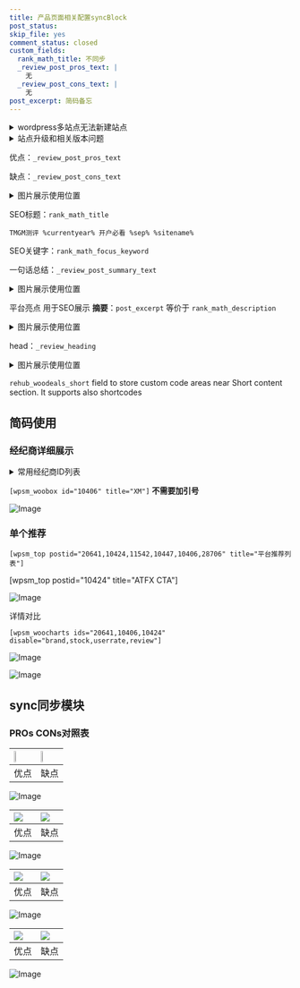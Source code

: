 ```yaml
---
title: 产品页面相关配置syncBlock
post_status: 
skip_file: yes
comment_status: closed
custom_fields:
  rank_math_title: 不同步
  _review_post_pros_text: |
    无
  _review_post_cons_text: |
    无
post_excerpt: 简码备忘
---
```

<details><summary>wordpress多站点无法新建站点</summary>

<li>和报错需要清理cookies一样的原因</li>
<li>wp-config.php里面<code>define( 'SUBDOMAIN_INSTALL', false );//子域名安装</code></li>
<li>新建子站点是用<code>define( 'SUBDOMAIN_INSTALL', true);//子域名安装</code> 完成以后，改成<code>false</code></li>
</details>

<details><summary>站点升级和相关版本问题</summary>

<p>wordpress：5.9.9
woocommerce：7.5.1
出现问题的地方：主题选项里面>><strong>Product layout >>compact style</strong></p>
<p>如何出现没有用过的字段 导致无法保存。先导出配置 然后进行修改，后面再次恢复即可。</p>
<p>出现部分字段无法显示时，需要返回默认布局后，对产品进行保存就好了。</p>
<p></p>
</details>

优点：`_review_post_pros_text`

缺点：`_review_post_cons_text`

<details><summary>图片展示使用位置</summary>

<img src="https://prod-files-secure.s3.us-west-2.amazonaws.com/39ed1227-6d7d-4570-be36-9ccd4a2c4241/f51d3d83-55d4-4bdf-9604-f37ec77ab556/Untitled.png?X-Amz-Algorithm=AWS4-HMAC-SHA256&X-Amz-Content-Sha256=UNSIGNED-PAYLOAD&X-Amz-Credential=ASIAZI2LB4667XKJKUCP%2F20250501%2Fus-west-2%2Fs3%2Faws4_request&X-Amz-Date=20250501T165521Z&X-Amz-Expires=3600&X-Amz-Security-Token=IQoJb3JpZ2luX2VjECcaCXVzLXdlc3QtMiJHMEUCIQDoMrjoDPYjdCXTouxbBzzmHPwoq2G9ilJXjeMSusQUVQIgcbV10ViiPQcwIhmkhDZYDanu6cwLgO1ZrLJbCA8q1xQqiAQIwP%2F%2F%2F%2F%2F%2F%2F%2F%2F%2FARAAGgw2Mzc0MjMxODM4MDUiDIV7NqeqaJLgNNuZKCrcA6hEE3ZJv7ZbA3%2F3DrltVqg7Xzz0LoVex8MwnSRlS0Pn5CQIogzOq%2FH2mk74bmK5e25G3XaazI4YweKSE9tFqG4l2lggsLaSxNIgt26R%2BAonBgvW%2B55XqZ5X7JgEWOnmCDt7FqgT1KDPLcb1IxyeznDIIhQZpLCbWS94kSrVH3gmbC9NYdm4fhC9CyzS5uCiB7Arek1Xen8AWrYZXuntFNoGt7AjnZBW9HiEw%2F1dgPfTzTt5kXn9JP0jyn%2BlJAnxwGib1jORarbZA3PqC%2BHkOvPRHSWGb1NIisEQtH7%2F0YHBDV4OUZv7e8xTbJBk2PTPc3rVw3JDMIPGRltEkXX4YWEfY8uzVLW%2BS7vRX0KwfcMWXA%2FS8VL%2FwWln%2BEUSDdBGSi3hMM9CG5489mK0YMcL4d36DiZ9U%2BiEV8dqdSQ3GvzgQ9H7wlsjzzIsXDXcwqx3bYY%2FpFYalfrqojrTCjUmRvdnenGi8nFuP2rDWEjZBjadnxuWbFDTlHuhacEu%2BNZ8eSUvGMytZi5sjvusMW8bVfvgw1Y6WraQHQH2c7PjhA4a9TZP%2FJEH%2BsnaQYHwa%2F%2B0wZySW2jl8jCHuGFCrm0VNly%2FD%2F8esudqNL7cUEPwVcETZ4lz0OCvrPKzsywRMMWfzsAGOqUBpwYez3b%2FcZI5ekyh0zCuF1jEBhjVrj%2By5dmORuwmHJ7JhK1jRA3k2uSusEnWtV5jfNMDrA8WRltr2UjMJD6ur4sx4EU1pFXBuh%2BUCqbYl7MZnW5SWI3%2BP6Gz21exI%2BUuyBFbY9hQt%2B3q6OAjJA6vM73sNTtcVCwEzt8q9aSVqSy3xxvsmFyTMSqz2NroK%2FR0LYUSBvFUHNTAcPIt9ukXv%2BVICQoj&X-Amz-Signature=ebfb4d40b31c06390dfcb5d30916ab3ed796f9e38a1b547c58754494faf7d700&X-Amz-SignedHeaders=host&x-id=GetObject" alt="Image">
</details>

SEO标题：`rank_math_title`

`TMGM测评 %currentyear% 开户必看 %sep% %sitename%`

SEO关键字：`rank_math_focus_keyword`

一句话总结：`_review_post_summary_text`

<details><summary>图片展示使用位置</summary>

<img src="https://prod-files-secure.s3.us-west-2.amazonaws.com/39ed1227-6d7d-4570-be36-9ccd4a2c4241/4b96a922-296c-4f4e-8630-d1c870cbce01/Untitled.png?X-Amz-Algorithm=AWS4-HMAC-SHA256&X-Amz-Content-Sha256=UNSIGNED-PAYLOAD&X-Amz-Credential=ASIAZI2LB466UJSRW3PF%2F20250501%2Fus-west-2%2Fs3%2Faws4_request&X-Amz-Date=20250501T165522Z&X-Amz-Expires=3600&X-Amz-Security-Token=IQoJb3JpZ2luX2VjECcaCXVzLXdlc3QtMiJHMEUCIDY269w7HHdPjhavZTeibnfJZhwCUMptGz6FCgDAQnfSAiEAhWtAAQQ9W0Yp8hcdOCvN9KB9CGyfS7H51jV%2BXvGzNWkqiAQIwP%2F%2F%2F%2F%2F%2F%2F%2F%2F%2FARAAGgw2Mzc0MjMxODM4MDUiDICOV70DSEiujDcD7ircA6P51Tjq5%2FVca3ab2l%2BPpWYeI4bBGcvx5wTqhVDNfjvu%2FhzaLEJfzcUZ91waPjkYP4KuIwCVqCIW%2FAMggq%2FBfYjSlD6NufSvU3YAqgdEts2RrMiitBYsJGLdx91cKiD9vsOeQa7d9c2rvLiGszaUfPhMpoWIWVYQoUVkm10lBWN0x8Oy60qJTMXg0Lp9wX%2BCqn6mHe5H4n3FmrawhpuE3AXlE1l5dRYa1aYmSi2ssLJ6%2BJCljNeDK2uCcIp%2BQqEYWWVnPRCyyljIlM0duUpk6hZuWoabTRtlyAtlDxe%2BOHs%2FHUFFCiiO7jKFXm3n62FlVKoFH69n91TNbiyadqHQyNRLo0%2F4FYnt3ysuS2ewPE%2B4gVPwFGwpPtNLT1fCLDhizHnp3wqVwRSxoFA4Azn%2BJt7ZH51GRSdVs%2F2L5T6TNFC%2BNeQKNgTaYJXmkEjdlh96mGYpSn4nl0a43lSkBGhfEbSt7MPzdDBwowBTcNoc1NY4szA3tv1sB%2B4kaf4w4BZ430fw%2FtFLklsIpdc1Z3eceoiXfj9oVi4imJKvz5f0hcVDCx%2Fnu5SYfvQo%2Bxf%2FZZKK7DvJa52dluMpLA94%2B4%2BY2b%2BKbKNoljOMXPuLjp32%2BkrEb9PTvnFQiwJGpeEsMNmfzsAGOqUBVmSe%2FbeU89pd%2F1LldDn3JUOKoxgodkD0%2BSVm8%2Bt4NhMg%2B9Ru%2B0Gky7sBlt%2FVEm7HgIYL6C8QY7c%2FbS1ftAcjcgSKNLNKj8pk1urnHbk0mdQCH4k%2BmuzyBkJvQgs9HT%2FiszMCChjQAhY24CSnoDB6sttUfAHgKZgt3mV8b1j4K541hN8dUDTnuMGBV3OXBRrTPCvqxK5lTqtWMcCVPBu0fpXqYNIk&X-Amz-Signature=5d8483bc51820b7290aa9fb15cab5215dba2785f34905877fe15eae304fe6cc9&X-Amz-SignedHeaders=host&x-id=GetObject" alt="Image">
</details>

平台亮点 用于SEO展示 **摘要**：`post_excerpt`  等价于 `rank_math_description`

<details><summary>图片展示使用位置</summary>

<img src="https://prod-files-secure.s3.us-west-2.amazonaws.com/39ed1227-6d7d-4570-be36-9ccd4a2c4241/1ee11f63-b60a-4dfe-a7a7-d58ff23b5d88/Untitled.png?X-Amz-Algorithm=AWS4-HMAC-SHA256&X-Amz-Content-Sha256=UNSIGNED-PAYLOAD&X-Amz-Credential=ASIAZI2LB466YWRHORCM%2F20250501%2Fus-west-2%2Fs3%2Faws4_request&X-Amz-Date=20250501T165522Z&X-Amz-Expires=3600&X-Amz-Security-Token=IQoJb3JpZ2luX2VjECcaCXVzLXdlc3QtMiJGMEQCIHNsinTvHaL8PN1Xgpzpji0Ts%2FZs15Y48L7qiUQjvt4MAiBBhvud3MTXQPIkpnD%2FMDF3aLNXR6YXzaNRY%2FcurBvXKiqIBAjA%2F%2F%2F%2F%2F%2F%2F%2F%2F%2F8BEAAaDDYzNzQyMzE4MzgwNSIM6Amu8VEtIyytg8aEKtwDvjzsg3CH9hqZjxMEKXG1k%2Faakmcko%2FX9IEQO1CGNBid7u4M3%2FEzyQx2ewd2vjt0JC1x0Cf4m1ilPHOz7tx0NBkmiSgcsPbLW5SBn%2FcXLbuZoA4JE7ACeb%2BA07%2FMizLfJH0eq%2BNPM5hrxWzFC2vcghfsnKG0A%2Bva4t%2Bh7vzhsqfj6%2F59J2lPW85tCkOOr07AsIojoYX%2BFsoHpl665Or8j2abWJxGcNPbao034MQLCzdISlR7nLygl8ySl1GlM3FNX8r3Pz8MHjFH6h1JOi2CdUykr1qNMK9SNG%2Fig813ZmonsgeemHISJHQvzHGEWjOx%2BNpcg7Wme%2FOVw4ckd%2FkOFkKy0ktOIViAZlG1OSyOqthA5%2B3oPpzMjKSuP56AmdDGukXmnSEYpskNaD%2BHo38g7SExcmH7%2Bn71PgCtVSin8WHZ4y8POHiG9f3w6ecamwhdLUSXP9TvibxQmOS4hg8GE5hcpJ74RNEhvFVBluWYdUmgIKjOF0ZGEWyWxr%2FQsPzlreLYNkoADst2sMZ%2BuR0kRckorgbakbeasTEMnGMmPveJ5w3QZgXA4OGcicxDVjhGU1acPDhmBDtI1nKxiA%2FeDbdwJS1uz0q2trEdjRR%2FnKH5saRFUrwleP%2BZgPi8wxJ%2FOwAY6pgG2ze9XFgW%2BSa2YuR492%2FCQt41%2FUtzjkpUJUsbJmltqcplE8zyz66cj3v6cVX5DnpMbUeeFr3ykTwz2WFd9thB7wDP0P8egxxo8cKjkM3sFMR92nFDS9sK2gSu4iTwXnJm574LIrS1ut3i3jrTnUNAwVD5RKxhC9I1rp3RlRLQgt48oyqM2reZx1tco%2FAsWQ%2B6OB8zOStnMWFQ1Q4WL7c1d36FBVpAc&X-Amz-Signature=06cc057fe17a2b0882775d7c95c8a71dbdc58980e34df24aa6e8242b3edace12&X-Amz-SignedHeaders=host&x-id=GetObject" alt="Image">
<img src="https://prod-files-secure.s3.us-west-2.amazonaws.com/39ed1227-6d7d-4570-be36-9ccd4a2c4241/ad4118b5-78d8-4fbe-801e-3b29b5d99c01/Untitled.png?X-Amz-Algorithm=AWS4-HMAC-SHA256&X-Amz-Content-Sha256=UNSIGNED-PAYLOAD&X-Amz-Credential=ASIAZI2LB466YWRHORCM%2F20250501%2Fus-west-2%2Fs3%2Faws4_request&X-Amz-Date=20250501T165522Z&X-Amz-Expires=3600&X-Amz-Security-Token=IQoJb3JpZ2luX2VjECcaCXVzLXdlc3QtMiJGMEQCIHNsinTvHaL8PN1Xgpzpji0Ts%2FZs15Y48L7qiUQjvt4MAiBBhvud3MTXQPIkpnD%2FMDF3aLNXR6YXzaNRY%2FcurBvXKiqIBAjA%2F%2F%2F%2F%2F%2F%2F%2F%2F%2F8BEAAaDDYzNzQyMzE4MzgwNSIM6Amu8VEtIyytg8aEKtwDvjzsg3CH9hqZjxMEKXG1k%2Faakmcko%2FX9IEQO1CGNBid7u4M3%2FEzyQx2ewd2vjt0JC1x0Cf4m1ilPHOz7tx0NBkmiSgcsPbLW5SBn%2FcXLbuZoA4JE7ACeb%2BA07%2FMizLfJH0eq%2BNPM5hrxWzFC2vcghfsnKG0A%2Bva4t%2Bh7vzhsqfj6%2F59J2lPW85tCkOOr07AsIojoYX%2BFsoHpl665Or8j2abWJxGcNPbao034MQLCzdISlR7nLygl8ySl1GlM3FNX8r3Pz8MHjFH6h1JOi2CdUykr1qNMK9SNG%2Fig813ZmonsgeemHISJHQvzHGEWjOx%2BNpcg7Wme%2FOVw4ckd%2FkOFkKy0ktOIViAZlG1OSyOqthA5%2B3oPpzMjKSuP56AmdDGukXmnSEYpskNaD%2BHo38g7SExcmH7%2Bn71PgCtVSin8WHZ4y8POHiG9f3w6ecamwhdLUSXP9TvibxQmOS4hg8GE5hcpJ74RNEhvFVBluWYdUmgIKjOF0ZGEWyWxr%2FQsPzlreLYNkoADst2sMZ%2BuR0kRckorgbakbeasTEMnGMmPveJ5w3QZgXA4OGcicxDVjhGU1acPDhmBDtI1nKxiA%2FeDbdwJS1uz0q2trEdjRR%2FnKH5saRFUrwleP%2BZgPi8wxJ%2FOwAY6pgG2ze9XFgW%2BSa2YuR492%2FCQt41%2FUtzjkpUJUsbJmltqcplE8zyz66cj3v6cVX5DnpMbUeeFr3ykTwz2WFd9thB7wDP0P8egxxo8cKjkM3sFMR92nFDS9sK2gSu4iTwXnJm574LIrS1ut3i3jrTnUNAwVD5RKxhC9I1rp3RlRLQgt48oyqM2reZx1tco%2FAsWQ%2B6OB8zOStnMWFQ1Q4WL7c1d36FBVpAc&X-Amz-Signature=884e9ba1ac59ace46b63a3318283b7e8801b7982c79d2f1fd8f207a440101cd2&X-Amz-SignedHeaders=host&x-id=GetObject" alt="Image">
<img src="https://prod-files-secure.s3.us-west-2.amazonaws.com/39ed1227-6d7d-4570-be36-9ccd4a2c4241/a38cf7c9-a79c-4b64-9e94-13589fe0758b/Untitled.png?X-Amz-Algorithm=AWS4-HMAC-SHA256&X-Amz-Content-Sha256=UNSIGNED-PAYLOAD&X-Amz-Credential=ASIAZI2LB466YWRHORCM%2F20250501%2Fus-west-2%2Fs3%2Faws4_request&X-Amz-Date=20250501T165522Z&X-Amz-Expires=3600&X-Amz-Security-Token=IQoJb3JpZ2luX2VjECcaCXVzLXdlc3QtMiJGMEQCIHNsinTvHaL8PN1Xgpzpji0Ts%2FZs15Y48L7qiUQjvt4MAiBBhvud3MTXQPIkpnD%2FMDF3aLNXR6YXzaNRY%2FcurBvXKiqIBAjA%2F%2F%2F%2F%2F%2F%2F%2F%2F%2F8BEAAaDDYzNzQyMzE4MzgwNSIM6Amu8VEtIyytg8aEKtwDvjzsg3CH9hqZjxMEKXG1k%2Faakmcko%2FX9IEQO1CGNBid7u4M3%2FEzyQx2ewd2vjt0JC1x0Cf4m1ilPHOz7tx0NBkmiSgcsPbLW5SBn%2FcXLbuZoA4JE7ACeb%2BA07%2FMizLfJH0eq%2BNPM5hrxWzFC2vcghfsnKG0A%2Bva4t%2Bh7vzhsqfj6%2F59J2lPW85tCkOOr07AsIojoYX%2BFsoHpl665Or8j2abWJxGcNPbao034MQLCzdISlR7nLygl8ySl1GlM3FNX8r3Pz8MHjFH6h1JOi2CdUykr1qNMK9SNG%2Fig813ZmonsgeemHISJHQvzHGEWjOx%2BNpcg7Wme%2FOVw4ckd%2FkOFkKy0ktOIViAZlG1OSyOqthA5%2B3oPpzMjKSuP56AmdDGukXmnSEYpskNaD%2BHo38g7SExcmH7%2Bn71PgCtVSin8WHZ4y8POHiG9f3w6ecamwhdLUSXP9TvibxQmOS4hg8GE5hcpJ74RNEhvFVBluWYdUmgIKjOF0ZGEWyWxr%2FQsPzlreLYNkoADst2sMZ%2BuR0kRckorgbakbeasTEMnGMmPveJ5w3QZgXA4OGcicxDVjhGU1acPDhmBDtI1nKxiA%2FeDbdwJS1uz0q2trEdjRR%2FnKH5saRFUrwleP%2BZgPi8wxJ%2FOwAY6pgG2ze9XFgW%2BSa2YuR492%2FCQt41%2FUtzjkpUJUsbJmltqcplE8zyz66cj3v6cVX5DnpMbUeeFr3ykTwz2WFd9thB7wDP0P8egxxo8cKjkM3sFMR92nFDS9sK2gSu4iTwXnJm574LIrS1ut3i3jrTnUNAwVD5RKxhC9I1rp3RlRLQgt48oyqM2reZx1tco%2FAsWQ%2B6OB8zOStnMWFQ1Q4WL7c1d36FBVpAc&X-Amz-Signature=e2f75256dcd3ff9b291ada5e58469f3d425ed1b5151dc811fc90d307d923ec41&X-Amz-SignedHeaders=host&x-id=GetObject" alt="Image">
<img src="https://prod-files-secure.s3.us-west-2.amazonaws.com/39ed1227-6d7d-4570-be36-9ccd4a2c4241/7da6fc1e-d2ac-42ae-8c75-cb5749aa18f6/Untitled.png?X-Amz-Algorithm=AWS4-HMAC-SHA256&X-Amz-Content-Sha256=UNSIGNED-PAYLOAD&X-Amz-Credential=ASIAZI2LB466YWRHORCM%2F20250501%2Fus-west-2%2Fs3%2Faws4_request&X-Amz-Date=20250501T165522Z&X-Amz-Expires=3600&X-Amz-Security-Token=IQoJb3JpZ2luX2VjECcaCXVzLXdlc3QtMiJGMEQCIHNsinTvHaL8PN1Xgpzpji0Ts%2FZs15Y48L7qiUQjvt4MAiBBhvud3MTXQPIkpnD%2FMDF3aLNXR6YXzaNRY%2FcurBvXKiqIBAjA%2F%2F%2F%2F%2F%2F%2F%2F%2F%2F8BEAAaDDYzNzQyMzE4MzgwNSIM6Amu8VEtIyytg8aEKtwDvjzsg3CH9hqZjxMEKXG1k%2Faakmcko%2FX9IEQO1CGNBid7u4M3%2FEzyQx2ewd2vjt0JC1x0Cf4m1ilPHOz7tx0NBkmiSgcsPbLW5SBn%2FcXLbuZoA4JE7ACeb%2BA07%2FMizLfJH0eq%2BNPM5hrxWzFC2vcghfsnKG0A%2Bva4t%2Bh7vzhsqfj6%2F59J2lPW85tCkOOr07AsIojoYX%2BFsoHpl665Or8j2abWJxGcNPbao034MQLCzdISlR7nLygl8ySl1GlM3FNX8r3Pz8MHjFH6h1JOi2CdUykr1qNMK9SNG%2Fig813ZmonsgeemHISJHQvzHGEWjOx%2BNpcg7Wme%2FOVw4ckd%2FkOFkKy0ktOIViAZlG1OSyOqthA5%2B3oPpzMjKSuP56AmdDGukXmnSEYpskNaD%2BHo38g7SExcmH7%2Bn71PgCtVSin8WHZ4y8POHiG9f3w6ecamwhdLUSXP9TvibxQmOS4hg8GE5hcpJ74RNEhvFVBluWYdUmgIKjOF0ZGEWyWxr%2FQsPzlreLYNkoADst2sMZ%2BuR0kRckorgbakbeasTEMnGMmPveJ5w3QZgXA4OGcicxDVjhGU1acPDhmBDtI1nKxiA%2FeDbdwJS1uz0q2trEdjRR%2FnKH5saRFUrwleP%2BZgPi8wxJ%2FOwAY6pgG2ze9XFgW%2BSa2YuR492%2FCQt41%2FUtzjkpUJUsbJmltqcplE8zyz66cj3v6cVX5DnpMbUeeFr3ykTwz2WFd9thB7wDP0P8egxxo8cKjkM3sFMR92nFDS9sK2gSu4iTwXnJm574LIrS1ut3i3jrTnUNAwVD5RKxhC9I1rp3RlRLQgt48oyqM2reZx1tco%2FAsWQ%2B6OB8zOStnMWFQ1Q4WL7c1d36FBVpAc&X-Amz-Signature=6a67d6ad1ae33d652b9085bfcd1b3a18ed30f0dc267f61cc5df06d0ab89da303&X-Amz-SignedHeaders=host&x-id=GetObject" alt="Image">
<img src="https://prod-files-secure.s3.us-west-2.amazonaws.com/39ed1227-6d7d-4570-be36-9ccd4a2c4241/7e97f40a-eaee-47f5-b2f9-475f96808fa7/Untitled.png?X-Amz-Algorithm=AWS4-HMAC-SHA256&X-Amz-Content-Sha256=UNSIGNED-PAYLOAD&X-Amz-Credential=ASIAZI2LB466YWRHORCM%2F20250501%2Fus-west-2%2Fs3%2Faws4_request&X-Amz-Date=20250501T165522Z&X-Amz-Expires=3600&X-Amz-Security-Token=IQoJb3JpZ2luX2VjECcaCXVzLXdlc3QtMiJGMEQCIHNsinTvHaL8PN1Xgpzpji0Ts%2FZs15Y48L7qiUQjvt4MAiBBhvud3MTXQPIkpnD%2FMDF3aLNXR6YXzaNRY%2FcurBvXKiqIBAjA%2F%2F%2F%2F%2F%2F%2F%2F%2F%2F8BEAAaDDYzNzQyMzE4MzgwNSIM6Amu8VEtIyytg8aEKtwDvjzsg3CH9hqZjxMEKXG1k%2Faakmcko%2FX9IEQO1CGNBid7u4M3%2FEzyQx2ewd2vjt0JC1x0Cf4m1ilPHOz7tx0NBkmiSgcsPbLW5SBn%2FcXLbuZoA4JE7ACeb%2BA07%2FMizLfJH0eq%2BNPM5hrxWzFC2vcghfsnKG0A%2Bva4t%2Bh7vzhsqfj6%2F59J2lPW85tCkOOr07AsIojoYX%2BFsoHpl665Or8j2abWJxGcNPbao034MQLCzdISlR7nLygl8ySl1GlM3FNX8r3Pz8MHjFH6h1JOi2CdUykr1qNMK9SNG%2Fig813ZmonsgeemHISJHQvzHGEWjOx%2BNpcg7Wme%2FOVw4ckd%2FkOFkKy0ktOIViAZlG1OSyOqthA5%2B3oPpzMjKSuP56AmdDGukXmnSEYpskNaD%2BHo38g7SExcmH7%2Bn71PgCtVSin8WHZ4y8POHiG9f3w6ecamwhdLUSXP9TvibxQmOS4hg8GE5hcpJ74RNEhvFVBluWYdUmgIKjOF0ZGEWyWxr%2FQsPzlreLYNkoADst2sMZ%2BuR0kRckorgbakbeasTEMnGMmPveJ5w3QZgXA4OGcicxDVjhGU1acPDhmBDtI1nKxiA%2FeDbdwJS1uz0q2trEdjRR%2FnKH5saRFUrwleP%2BZgPi8wxJ%2FOwAY6pgG2ze9XFgW%2BSa2YuR492%2FCQt41%2FUtzjkpUJUsbJmltqcplE8zyz66cj3v6cVX5DnpMbUeeFr3ykTwz2WFd9thB7wDP0P8egxxo8cKjkM3sFMR92nFDS9sK2gSu4iTwXnJm574LIrS1ut3i3jrTnUNAwVD5RKxhC9I1rp3RlRLQgt48oyqM2reZx1tco%2FAsWQ%2B6OB8zOStnMWFQ1Q4WL7c1d36FBVpAc&X-Amz-Signature=b5ba1976e387024734b85542fba20aae38a6fa2a0f67f9b5dbd84587804424fe&X-Amz-SignedHeaders=host&x-id=GetObject" alt="Image">
</details>

head：`_review_heading`

<details><summary>图片展示使用位置</summary>

<img src="https://prod-files-secure.s3.us-west-2.amazonaws.com/39ed1227-6d7d-4570-be36-9ccd4a2c4241/3a4650ad-9887-415c-889a-edd51fa54f27/Untitled.png?X-Amz-Algorithm=AWS4-HMAC-SHA256&X-Amz-Content-Sha256=UNSIGNED-PAYLOAD&X-Amz-Credential=ASIAZI2LB466Z3B7H3NM%2F20250501%2Fus-west-2%2Fs3%2Faws4_request&X-Amz-Date=20250501T165522Z&X-Amz-Expires=3600&X-Amz-Security-Token=IQoJb3JpZ2luX2VjECcaCXVzLXdlc3QtMiJIMEYCIQDRSGevsCLBbZyjaxIhhTkCQofEroCPrzoSKVhW8Q7AfAIhAP7s%2BZT83X0GZYqPMwusp5VM8TqgOEOq9Loo%2B1hjg%2FgSKogECMD%2F%2F%2F%2F%2F%2F%2F%2F%2F%2FwEQABoMNjM3NDIzMTgzODA1Igya0GbEBgny%2FFo0Tmoq3AO7PUmACA36DQflGsIYCePmRgdJ7yDSkT0dc9Icn5alCCjq8md72zPNJsar8%2FuFOUvekWIv%2Fun%2Fsd3zls3OLm%2BX5kyZiNrKnp4ffHDxmz%2BSHmVcSiX%2Bcak9Q%2BET2x9FbgwX2JYX2lrKL%2BE1YMGFFJVxBATv3IZFxVXku08uuRCiv0MO0MCZVMDYeEHncSuywZNbBhehts1YlybDxwM%2FSGhF4vYMwNnDiEqRVYKS%2Fc9LDQvhtan%2BUL9shnN%2FWEUgr8Oj5KPhGWjOLt75a%2BP%2B0SfhzubjlHnsWGWI0DHo0gn11euM5TxPPS091IJGUzA%2FAYXmiljEm3U7EmarHuoqnuorOtkE97wX0c1qv1OuR0yLgkpa%2Fh6BmG3FSH4sTEYjUzFCNHSWh7wjpQ5tiKj3p0BgW3V8wHkj5hLW1H%2F2caWr3qNMTdAjk6QjbxaYH8L7Zx4tJSgg79FICwNqTqlHpVx4Lw6bRwI0CbXoEQmKMWTgstizDV7Ftas3d1bagYmObl6Km767wC64JL%2BK5a2CYphr5EtEIV34EkM1vh9WpHF8g5lNV1apkE1%2FjxDgfeXDtw2ZLSeXnmRQcCP%2B5VW6jNbqZxMqzD5A5Pxj4isV9V2rmtfP2UDGMwrPKuhKnzCJoM7ABjqkASMwHIp0xgqIDSIYdcXJRVlRpxZ7%2B69cHVfagXbc%2FcmGsXkw9waM0Q86RirJT5Y6%2FRPifzNmXTKioTlW%2Bee2caB2b9Zox1mN9JXz6QGyMSXUvoXjk1zd21jBHUl%2BQe4jJuCOjVbjtCa4Nx2lSDUbC8i%2FiW9%2BrJE4UMV6GDOmsvx4cPcfN9xUU2AdsGQ1jK0VKsmAd%2FKuDu2SjYNq50VrMP1v9Z98&X-Amz-Signature=fd246302357f82e5834a24765ca8402bf32e86ab9b9be988fe858d920216bd26&X-Amz-SignedHeaders=host&x-id=GetObject" alt="Image">
</details>

`rehub_woodeals_short`	field to store custom code areas near Short content section. It supports also shortcodes



## 简码使用

### 经纪商详细展示

<details><summary>常用经纪商ID列表</summary>

<pre><code class="php">嘉盛 ===> 20641  [wpsm_woobox id="20641" title="嘉盛"]
易信easymarkets ===> 11542  [wpsm_woobox id="11542" title="易信easymarkets"]
ATFX外汇 ===> 10424  [wpsm_woobox id="10424" title="ATFX"]
XM ===> 10406  [wpsm_woobox id="10406" title="XM"]
TMGM ===> 29622  [wpsm_woobox id="29622" title="TMGM"]
HYCM ===> 10447  [wpsm_woobox id="10447" title="HYCM"]
fpmarkets澳福外汇 ===> 20639  [wpsm_woobox id="20639" title="fpmarkets澳福外汇"]</code></pre>
</details>

`[wpsm_woobox id="10406" title="XM"]` **不需要加引号**

![Image](https://prod-files-secure.s3.us-west-2.amazonaws.com/39ed1227-6d7d-4570-be36-9ccd4a2c4241/4f898f9d-0fa7-4e43-acd3-ac6bc7be575a/Untitled.png?X-Amz-Algorithm=AWS4-HMAC-SHA256&X-Amz-Content-Sha256=UNSIGNED-PAYLOAD&X-Amz-Credential=ASIAZI2LB466VWLDVQFV%2F20250501%2Fus-west-2%2Fs3%2Faws4_request&X-Amz-Date=20250501T165518Z&X-Amz-Expires=3600&X-Amz-Security-Token=IQoJb3JpZ2luX2VjECcaCXVzLXdlc3QtMiJHMEUCIB4cPEwj99hCS2tnPNoxb%2FGY9iWxm4yc%2BNKd3J5N7TMIAiEAhRx%2BgwuvXuM3ziUXGsHIcHrd6RztMG9iqAK33xe8hDEqiAQIwP%2F%2F%2F%2F%2F%2F%2F%2F%2F%2FARAAGgw2Mzc0MjMxODM4MDUiDGmdv6dw4JX%2F2JFEwCrcA5LYuEldjvTOl1Gv9wYzdEfcejYQSsNNifSJ2iCSowQlgcxF%2F%2BrTf4uSKWm8Ww8PYsuG%2FaJx9yZX%2FBbaZqCdsNPwuFWV5S%2B5%2FEe3DhRbVXNa5rqbEept12q9C94v1StfwqSp5EYqJaGNyKc13ZXBTHsOSGbkE3V0p4E%2FsvRDL8MKKTW5aVChcEdjv1irRe0RObE6G7YwWIU6sIAfp7RJO2RmOO0QKhOHgSNwgVxvn8Odh%2Fh3LctmqnN74KVa0kMFaCOX7QFQ8%2Bd2zOzuwnvnl3iHWPaJOjqVI%2BRLCZb%2FEURWE7fNG9S4j%2B7uLKSB4m2QjjLB0LHOoM8uZK3HyWfjK3uzQCx4gIlMLhL%2FgmyEvSwRdA9CXId%2F17vbttNf1eg5wqZdaBSAcmhEMhsmYnYms%2Bvhn59tRkAnfJo1gNVCHhfkKN5gZs3ht3KQMMhSKT%2BhANZ7cvuqflS4pTtKh%2Fa0fi7W7fyOy7F6e600gpA2ynd9oISwF93ax32R2Lay87miGcsc0HwponOXhOo52xE0VrjRTzAXRJPcIGODAeprNn5y2y2%2B0k17xLFTiZub7vMgeiT8i6%2FxUjtQbs6%2B2RK4Ge%2Be0Q0KH9AcAi06y3tJ6%2BsFFFnVLInhuz4vfg9UMOSfzsAGOqUBDh%2FxcUtzQm5%2FIFpBjkSLPfW1zNup6LpdwTQidpIKYulsh6f4nZ4loIilvx19Hhb7BE5jY0D6V96jq2KX43dm1gfArAWyBbGKMC6TVY1xFZZ6bxj9FonXM63hKVvmFkv%2BINlWhSAqy%2Fv4B%2FL0rehaqDDtHWNtPdJ6HARDRnX4k7ZvTYmJPxvI4TGLtjh5Laz1FiVIs3EmrzdgQMMASLgfckdMshcB&X-Amz-Signature=2db95def77e42e100b6a3e1a76c01e7321e449e11841f3f4d6eb30fa256578f1&X-Amz-SignedHeaders=host&x-id=GetObject)

### 单个推荐
`[wpsm_top postid="20641,10424,11542,10447,10406,28706" title="平台推荐列表"]`

[wpsm_top postid="10424" title="ATFX CTA"]

![Image](https://prod-files-secure.s3.us-west-2.amazonaws.com/39ed1227-6d7d-4570-be36-9ccd4a2c4241/5ac620dc-51a8-48b6-b55d-91f47299193c/Untitled.png?X-Amz-Algorithm=AWS4-HMAC-SHA256&X-Amz-Content-Sha256=UNSIGNED-PAYLOAD&X-Amz-Credential=ASIAZI2LB466VWLDVQFV%2F20250501%2Fus-west-2%2Fs3%2Faws4_request&X-Amz-Date=20250501T165518Z&X-Amz-Expires=3600&X-Amz-Security-Token=IQoJb3JpZ2luX2VjECcaCXVzLXdlc3QtMiJHMEUCIB4cPEwj99hCS2tnPNoxb%2FGY9iWxm4yc%2BNKd3J5N7TMIAiEAhRx%2BgwuvXuM3ziUXGsHIcHrd6RztMG9iqAK33xe8hDEqiAQIwP%2F%2F%2F%2F%2F%2F%2F%2F%2F%2FARAAGgw2Mzc0MjMxODM4MDUiDGmdv6dw4JX%2F2JFEwCrcA5LYuEldjvTOl1Gv9wYzdEfcejYQSsNNifSJ2iCSowQlgcxF%2F%2BrTf4uSKWm8Ww8PYsuG%2FaJx9yZX%2FBbaZqCdsNPwuFWV5S%2B5%2FEe3DhRbVXNa5rqbEept12q9C94v1StfwqSp5EYqJaGNyKc13ZXBTHsOSGbkE3V0p4E%2FsvRDL8MKKTW5aVChcEdjv1irRe0RObE6G7YwWIU6sIAfp7RJO2RmOO0QKhOHgSNwgVxvn8Odh%2Fh3LctmqnN74KVa0kMFaCOX7QFQ8%2Bd2zOzuwnvnl3iHWPaJOjqVI%2BRLCZb%2FEURWE7fNG9S4j%2B7uLKSB4m2QjjLB0LHOoM8uZK3HyWfjK3uzQCx4gIlMLhL%2FgmyEvSwRdA9CXId%2F17vbttNf1eg5wqZdaBSAcmhEMhsmYnYms%2Bvhn59tRkAnfJo1gNVCHhfkKN5gZs3ht3KQMMhSKT%2BhANZ7cvuqflS4pTtKh%2Fa0fi7W7fyOy7F6e600gpA2ynd9oISwF93ax32R2Lay87miGcsc0HwponOXhOo52xE0VrjRTzAXRJPcIGODAeprNn5y2y2%2B0k17xLFTiZub7vMgeiT8i6%2FxUjtQbs6%2B2RK4Ge%2Be0Q0KH9AcAi06y3tJ6%2BsFFFnVLInhuz4vfg9UMOSfzsAGOqUBDh%2FxcUtzQm5%2FIFpBjkSLPfW1zNup6LpdwTQidpIKYulsh6f4nZ4loIilvx19Hhb7BE5jY0D6V96jq2KX43dm1gfArAWyBbGKMC6TVY1xFZZ6bxj9FonXM63hKVvmFkv%2BINlWhSAqy%2Fv4B%2FL0rehaqDDtHWNtPdJ6HARDRnX4k7ZvTYmJPxvI4TGLtjh5Laz1FiVIs3EmrzdgQMMASLgfckdMshcB&X-Amz-Signature=bd0799c97d78b268a1892499dbdc10204858f4f9dd3deb17c4ce674a7ced1d14&X-Amz-SignedHeaders=host&x-id=GetObject)

详情对比

`[wpsm_woocharts ids="20641,10406,10424" disable="brand,stock,userrate,review"]`

![Image](https://prod-files-secure.s3.us-west-2.amazonaws.com/39ed1227-6d7d-4570-be36-9ccd4a2c4241/bf3ba45f-b9f3-4295-8aef-b4a495fd25f4/Untitled.png?X-Amz-Algorithm=AWS4-HMAC-SHA256&X-Amz-Content-Sha256=UNSIGNED-PAYLOAD&X-Amz-Credential=ASIAZI2LB466VWLDVQFV%2F20250501%2Fus-west-2%2Fs3%2Faws4_request&X-Amz-Date=20250501T165518Z&X-Amz-Expires=3600&X-Amz-Security-Token=IQoJb3JpZ2luX2VjECcaCXVzLXdlc3QtMiJHMEUCIB4cPEwj99hCS2tnPNoxb%2FGY9iWxm4yc%2BNKd3J5N7TMIAiEAhRx%2BgwuvXuM3ziUXGsHIcHrd6RztMG9iqAK33xe8hDEqiAQIwP%2F%2F%2F%2F%2F%2F%2F%2F%2F%2FARAAGgw2Mzc0MjMxODM4MDUiDGmdv6dw4JX%2F2JFEwCrcA5LYuEldjvTOl1Gv9wYzdEfcejYQSsNNifSJ2iCSowQlgcxF%2F%2BrTf4uSKWm8Ww8PYsuG%2FaJx9yZX%2FBbaZqCdsNPwuFWV5S%2B5%2FEe3DhRbVXNa5rqbEept12q9C94v1StfwqSp5EYqJaGNyKc13ZXBTHsOSGbkE3V0p4E%2FsvRDL8MKKTW5aVChcEdjv1irRe0RObE6G7YwWIU6sIAfp7RJO2RmOO0QKhOHgSNwgVxvn8Odh%2Fh3LctmqnN74KVa0kMFaCOX7QFQ8%2Bd2zOzuwnvnl3iHWPaJOjqVI%2BRLCZb%2FEURWE7fNG9S4j%2B7uLKSB4m2QjjLB0LHOoM8uZK3HyWfjK3uzQCx4gIlMLhL%2FgmyEvSwRdA9CXId%2F17vbttNf1eg5wqZdaBSAcmhEMhsmYnYms%2Bvhn59tRkAnfJo1gNVCHhfkKN5gZs3ht3KQMMhSKT%2BhANZ7cvuqflS4pTtKh%2Fa0fi7W7fyOy7F6e600gpA2ynd9oISwF93ax32R2Lay87miGcsc0HwponOXhOo52xE0VrjRTzAXRJPcIGODAeprNn5y2y2%2B0k17xLFTiZub7vMgeiT8i6%2FxUjtQbs6%2B2RK4Ge%2Be0Q0KH9AcAi06y3tJ6%2BsFFFnVLInhuz4vfg9UMOSfzsAGOqUBDh%2FxcUtzQm5%2FIFpBjkSLPfW1zNup6LpdwTQidpIKYulsh6f4nZ4loIilvx19Hhb7BE5jY0D6V96jq2KX43dm1gfArAWyBbGKMC6TVY1xFZZ6bxj9FonXM63hKVvmFkv%2BINlWhSAqy%2Fv4B%2FL0rehaqDDtHWNtPdJ6HARDRnX4k7ZvTYmJPxvI4TGLtjh5Laz1FiVIs3EmrzdgQMMASLgfckdMshcB&X-Amz-Signature=659bb9ad56693907be58733ffb3de3f57c671d0f14b5be7bd63957c0f8c5c7a0&X-Amz-SignedHeaders=host&x-id=GetObject)

![Image](https://prod-files-secure.s3.us-west-2.amazonaws.com/39ed1227-6d7d-4570-be36-9ccd4a2c4241/30bc56ef-f383-4b48-9768-2ebc9e436ec0/Untitled.png?X-Amz-Algorithm=AWS4-HMAC-SHA256&X-Amz-Content-Sha256=UNSIGNED-PAYLOAD&X-Amz-Credential=ASIAZI2LB466VWLDVQFV%2F20250501%2Fus-west-2%2Fs3%2Faws4_request&X-Amz-Date=20250501T165518Z&X-Amz-Expires=3600&X-Amz-Security-Token=IQoJb3JpZ2luX2VjECcaCXVzLXdlc3QtMiJHMEUCIB4cPEwj99hCS2tnPNoxb%2FGY9iWxm4yc%2BNKd3J5N7TMIAiEAhRx%2BgwuvXuM3ziUXGsHIcHrd6RztMG9iqAK33xe8hDEqiAQIwP%2F%2F%2F%2F%2F%2F%2F%2F%2F%2FARAAGgw2Mzc0MjMxODM4MDUiDGmdv6dw4JX%2F2JFEwCrcA5LYuEldjvTOl1Gv9wYzdEfcejYQSsNNifSJ2iCSowQlgcxF%2F%2BrTf4uSKWm8Ww8PYsuG%2FaJx9yZX%2FBbaZqCdsNPwuFWV5S%2B5%2FEe3DhRbVXNa5rqbEept12q9C94v1StfwqSp5EYqJaGNyKc13ZXBTHsOSGbkE3V0p4E%2FsvRDL8MKKTW5aVChcEdjv1irRe0RObE6G7YwWIU6sIAfp7RJO2RmOO0QKhOHgSNwgVxvn8Odh%2Fh3LctmqnN74KVa0kMFaCOX7QFQ8%2Bd2zOzuwnvnl3iHWPaJOjqVI%2BRLCZb%2FEURWE7fNG9S4j%2B7uLKSB4m2QjjLB0LHOoM8uZK3HyWfjK3uzQCx4gIlMLhL%2FgmyEvSwRdA9CXId%2F17vbttNf1eg5wqZdaBSAcmhEMhsmYnYms%2Bvhn59tRkAnfJo1gNVCHhfkKN5gZs3ht3KQMMhSKT%2BhANZ7cvuqflS4pTtKh%2Fa0fi7W7fyOy7F6e600gpA2ynd9oISwF93ax32R2Lay87miGcsc0HwponOXhOo52xE0VrjRTzAXRJPcIGODAeprNn5y2y2%2B0k17xLFTiZub7vMgeiT8i6%2FxUjtQbs6%2B2RK4Ge%2Be0Q0KH9AcAi06y3tJ6%2BsFFFnVLInhuz4vfg9UMOSfzsAGOqUBDh%2FxcUtzQm5%2FIFpBjkSLPfW1zNup6LpdwTQidpIKYulsh6f4nZ4loIilvx19Hhb7BE5jY0D6V96jq2KX43dm1gfArAWyBbGKMC6TVY1xFZZ6bxj9FonXM63hKVvmFkv%2BINlWhSAqy%2Fv4B%2FL0rehaqDDtHWNtPdJ6HARDRnX4k7ZvTYmJPxvI4TGLtjh5Laz1FiVIs3EmrzdgQMMASLgfckdMshcB&X-Amz-Signature=147927a6140431692bbc864c0c31b00c163ff62ad87361dad288d4cd69d2f749&X-Amz-SignedHeaders=host&x-id=GetObject)

## sync同步模块

### PROs CONs对照表

| <img src="https://cdn.ifttt.fun/gh/jarlin8/OSS@main/icons/customize/pros.svg" height="auto" width="37.3%"> | <img src="https://cdn.ifttt.fun/gh/jarlin8/OSS@main/icons/customize/cons.svg" height="auto" width="28.8%"> |
| :--- | :--- |
| 优点 | 缺点 |

![Image](https://prod-files-secure.s3.us-west-2.amazonaws.com/39ed1227-6d7d-4570-be36-9ccd4a2c4241/8742b755-dfb5-4004-9a5f-d6e561664bd8/Untitled.png?X-Amz-Algorithm=AWS4-HMAC-SHA256&X-Amz-Content-Sha256=UNSIGNED-PAYLOAD&X-Amz-Credential=ASIAZI2LB466VWLDVQFV%2F20250501%2Fus-west-2%2Fs3%2Faws4_request&X-Amz-Date=20250501T165518Z&X-Amz-Expires=3600&X-Amz-Security-Token=IQoJb3JpZ2luX2VjECcaCXVzLXdlc3QtMiJHMEUCIB4cPEwj99hCS2tnPNoxb%2FGY9iWxm4yc%2BNKd3J5N7TMIAiEAhRx%2BgwuvXuM3ziUXGsHIcHrd6RztMG9iqAK33xe8hDEqiAQIwP%2F%2F%2F%2F%2F%2F%2F%2F%2F%2FARAAGgw2Mzc0MjMxODM4MDUiDGmdv6dw4JX%2F2JFEwCrcA5LYuEldjvTOl1Gv9wYzdEfcejYQSsNNifSJ2iCSowQlgcxF%2F%2BrTf4uSKWm8Ww8PYsuG%2FaJx9yZX%2FBbaZqCdsNPwuFWV5S%2B5%2FEe3DhRbVXNa5rqbEept12q9C94v1StfwqSp5EYqJaGNyKc13ZXBTHsOSGbkE3V0p4E%2FsvRDL8MKKTW5aVChcEdjv1irRe0RObE6G7YwWIU6sIAfp7RJO2RmOO0QKhOHgSNwgVxvn8Odh%2Fh3LctmqnN74KVa0kMFaCOX7QFQ8%2Bd2zOzuwnvnl3iHWPaJOjqVI%2BRLCZb%2FEURWE7fNG9S4j%2B7uLKSB4m2QjjLB0LHOoM8uZK3HyWfjK3uzQCx4gIlMLhL%2FgmyEvSwRdA9CXId%2F17vbttNf1eg5wqZdaBSAcmhEMhsmYnYms%2Bvhn59tRkAnfJo1gNVCHhfkKN5gZs3ht3KQMMhSKT%2BhANZ7cvuqflS4pTtKh%2Fa0fi7W7fyOy7F6e600gpA2ynd9oISwF93ax32R2Lay87miGcsc0HwponOXhOo52xE0VrjRTzAXRJPcIGODAeprNn5y2y2%2B0k17xLFTiZub7vMgeiT8i6%2FxUjtQbs6%2B2RK4Ge%2Be0Q0KH9AcAi06y3tJ6%2BsFFFnVLInhuz4vfg9UMOSfzsAGOqUBDh%2FxcUtzQm5%2FIFpBjkSLPfW1zNup6LpdwTQidpIKYulsh6f4nZ4loIilvx19Hhb7BE5jY0D6V96jq2KX43dm1gfArAWyBbGKMC6TVY1xFZZ6bxj9FonXM63hKVvmFkv%2BINlWhSAqy%2Fv4B%2FL0rehaqDDtHWNtPdJ6HARDRnX4k7ZvTYmJPxvI4TGLtjh5Laz1FiVIs3EmrzdgQMMASLgfckdMshcB&X-Amz-Signature=7f1261e0ddedf0009bedef7faba12fbf2b7bcf41a0e255512567e5607744df38&X-Amz-SignedHeaders=host&x-id=GetObject)

| <img src="https://cdn.ifttt.fun/gh/jarlin8/OSS@main/icons/customize/pros1.svg" height="auto"> | <img src="https://cdn.ifttt.fun/gh/jarlin8/OSS@main/icons/customize/cons1.svg" height="auto"> |
| :--- | :--- |
| 优点 | 缺点 |

![Image](https://prod-files-secure.s3.us-west-2.amazonaws.com/39ed1227-6d7d-4570-be36-9ccd4a2c4241/806358f8-c9c4-4e17-bb35-c6c76a5397a5/Untitled.png?X-Amz-Algorithm=AWS4-HMAC-SHA256&X-Amz-Content-Sha256=UNSIGNED-PAYLOAD&X-Amz-Credential=ASIAZI2LB466VWLDVQFV%2F20250501%2Fus-west-2%2Fs3%2Faws4_request&X-Amz-Date=20250501T165518Z&X-Amz-Expires=3600&X-Amz-Security-Token=IQoJb3JpZ2luX2VjECcaCXVzLXdlc3QtMiJHMEUCIB4cPEwj99hCS2tnPNoxb%2FGY9iWxm4yc%2BNKd3J5N7TMIAiEAhRx%2BgwuvXuM3ziUXGsHIcHrd6RztMG9iqAK33xe8hDEqiAQIwP%2F%2F%2F%2F%2F%2F%2F%2F%2F%2FARAAGgw2Mzc0MjMxODM4MDUiDGmdv6dw4JX%2F2JFEwCrcA5LYuEldjvTOl1Gv9wYzdEfcejYQSsNNifSJ2iCSowQlgcxF%2F%2BrTf4uSKWm8Ww8PYsuG%2FaJx9yZX%2FBbaZqCdsNPwuFWV5S%2B5%2FEe3DhRbVXNa5rqbEept12q9C94v1StfwqSp5EYqJaGNyKc13ZXBTHsOSGbkE3V0p4E%2FsvRDL8MKKTW5aVChcEdjv1irRe0RObE6G7YwWIU6sIAfp7RJO2RmOO0QKhOHgSNwgVxvn8Odh%2Fh3LctmqnN74KVa0kMFaCOX7QFQ8%2Bd2zOzuwnvnl3iHWPaJOjqVI%2BRLCZb%2FEURWE7fNG9S4j%2B7uLKSB4m2QjjLB0LHOoM8uZK3HyWfjK3uzQCx4gIlMLhL%2FgmyEvSwRdA9CXId%2F17vbttNf1eg5wqZdaBSAcmhEMhsmYnYms%2Bvhn59tRkAnfJo1gNVCHhfkKN5gZs3ht3KQMMhSKT%2BhANZ7cvuqflS4pTtKh%2Fa0fi7W7fyOy7F6e600gpA2ynd9oISwF93ax32R2Lay87miGcsc0HwponOXhOo52xE0VrjRTzAXRJPcIGODAeprNn5y2y2%2B0k17xLFTiZub7vMgeiT8i6%2FxUjtQbs6%2B2RK4Ge%2Be0Q0KH9AcAi06y3tJ6%2BsFFFnVLInhuz4vfg9UMOSfzsAGOqUBDh%2FxcUtzQm5%2FIFpBjkSLPfW1zNup6LpdwTQidpIKYulsh6f4nZ4loIilvx19Hhb7BE5jY0D6V96jq2KX43dm1gfArAWyBbGKMC6TVY1xFZZ6bxj9FonXM63hKVvmFkv%2BINlWhSAqy%2Fv4B%2FL0rehaqDDtHWNtPdJ6HARDRnX4k7ZvTYmJPxvI4TGLtjh5Laz1FiVIs3EmrzdgQMMASLgfckdMshcB&X-Amz-Signature=9ba622642642ba9583912908053b815dc67d416e9f95a11e4313bf6ce7b1a87c&X-Amz-SignedHeaders=host&x-id=GetObject)

| <img src="https://cdn.ifttt.fun/gh/jarlin8/OSS@main/icons/customize/pros2.svg" height="auto"> | <img src="https://cdn.ifttt.fun/gh/jarlin8/OSS@main/icons/customize/cons2.svg" height="auto"> |
| :--- | :--- |
| 优点 | 缺点 |

![Image](https://prod-files-secure.s3.us-west-2.amazonaws.com/39ed1227-6d7d-4570-be36-9ccd4a2c4241/a9245ec9-70dd-4005-b534-0d54315fc5f3/Untitled.png?X-Amz-Algorithm=AWS4-HMAC-SHA256&X-Amz-Content-Sha256=UNSIGNED-PAYLOAD&X-Amz-Credential=ASIAZI2LB466VWLDVQFV%2F20250501%2Fus-west-2%2Fs3%2Faws4_request&X-Amz-Date=20250501T165518Z&X-Amz-Expires=3600&X-Amz-Security-Token=IQoJb3JpZ2luX2VjECcaCXVzLXdlc3QtMiJHMEUCIB4cPEwj99hCS2tnPNoxb%2FGY9iWxm4yc%2BNKd3J5N7TMIAiEAhRx%2BgwuvXuM3ziUXGsHIcHrd6RztMG9iqAK33xe8hDEqiAQIwP%2F%2F%2F%2F%2F%2F%2F%2F%2F%2FARAAGgw2Mzc0MjMxODM4MDUiDGmdv6dw4JX%2F2JFEwCrcA5LYuEldjvTOl1Gv9wYzdEfcejYQSsNNifSJ2iCSowQlgcxF%2F%2BrTf4uSKWm8Ww8PYsuG%2FaJx9yZX%2FBbaZqCdsNPwuFWV5S%2B5%2FEe3DhRbVXNa5rqbEept12q9C94v1StfwqSp5EYqJaGNyKc13ZXBTHsOSGbkE3V0p4E%2FsvRDL8MKKTW5aVChcEdjv1irRe0RObE6G7YwWIU6sIAfp7RJO2RmOO0QKhOHgSNwgVxvn8Odh%2Fh3LctmqnN74KVa0kMFaCOX7QFQ8%2Bd2zOzuwnvnl3iHWPaJOjqVI%2BRLCZb%2FEURWE7fNG9S4j%2B7uLKSB4m2QjjLB0LHOoM8uZK3HyWfjK3uzQCx4gIlMLhL%2FgmyEvSwRdA9CXId%2F17vbttNf1eg5wqZdaBSAcmhEMhsmYnYms%2Bvhn59tRkAnfJo1gNVCHhfkKN5gZs3ht3KQMMhSKT%2BhANZ7cvuqflS4pTtKh%2Fa0fi7W7fyOy7F6e600gpA2ynd9oISwF93ax32R2Lay87miGcsc0HwponOXhOo52xE0VrjRTzAXRJPcIGODAeprNn5y2y2%2B0k17xLFTiZub7vMgeiT8i6%2FxUjtQbs6%2B2RK4Ge%2Be0Q0KH9AcAi06y3tJ6%2BsFFFnVLInhuz4vfg9UMOSfzsAGOqUBDh%2FxcUtzQm5%2FIFpBjkSLPfW1zNup6LpdwTQidpIKYulsh6f4nZ4loIilvx19Hhb7BE5jY0D6V96jq2KX43dm1gfArAWyBbGKMC6TVY1xFZZ6bxj9FonXM63hKVvmFkv%2BINlWhSAqy%2Fv4B%2FL0rehaqDDtHWNtPdJ6HARDRnX4k7ZvTYmJPxvI4TGLtjh5Laz1FiVIs3EmrzdgQMMASLgfckdMshcB&X-Amz-Signature=7a3031daf6c636ff470d9bed52881aaea2635e07032e1f23e7241d3090c47752&X-Amz-SignedHeaders=host&x-id=GetObject)

| <img src="https://cdn.ifttt.fun/gh/jarlin8/OSS@main/icons/customize/pros3.svg" height="auto"> | <img src="https://cdn.ifttt.fun/gh/jarlin8/OSS@main/icons/customize/cons3.svg" height="auto"> |
| :--- | :--- |
| 优点 | 缺点 |

![Image](https://prod-files-secure.s3.us-west-2.amazonaws.com/39ed1227-6d7d-4570-be36-9ccd4a2c4241/e1e580a2-2e5c-4780-9ff4-19c318fc2284/Untitled.png?X-Amz-Algorithm=AWS4-HMAC-SHA256&X-Amz-Content-Sha256=UNSIGNED-PAYLOAD&X-Amz-Credential=ASIAZI2LB466VWLDVQFV%2F20250501%2Fus-west-2%2Fs3%2Faws4_request&X-Amz-Date=20250501T165518Z&X-Amz-Expires=3600&X-Amz-Security-Token=IQoJb3JpZ2luX2VjECcaCXVzLXdlc3QtMiJHMEUCIB4cPEwj99hCS2tnPNoxb%2FGY9iWxm4yc%2BNKd3J5N7TMIAiEAhRx%2BgwuvXuM3ziUXGsHIcHrd6RztMG9iqAK33xe8hDEqiAQIwP%2F%2F%2F%2F%2F%2F%2F%2F%2F%2FARAAGgw2Mzc0MjMxODM4MDUiDGmdv6dw4JX%2F2JFEwCrcA5LYuEldjvTOl1Gv9wYzdEfcejYQSsNNifSJ2iCSowQlgcxF%2F%2BrTf4uSKWm8Ww8PYsuG%2FaJx9yZX%2FBbaZqCdsNPwuFWV5S%2B5%2FEe3DhRbVXNa5rqbEept12q9C94v1StfwqSp5EYqJaGNyKc13ZXBTHsOSGbkE3V0p4E%2FsvRDL8MKKTW5aVChcEdjv1irRe0RObE6G7YwWIU6sIAfp7RJO2RmOO0QKhOHgSNwgVxvn8Odh%2Fh3LctmqnN74KVa0kMFaCOX7QFQ8%2Bd2zOzuwnvnl3iHWPaJOjqVI%2BRLCZb%2FEURWE7fNG9S4j%2B7uLKSB4m2QjjLB0LHOoM8uZK3HyWfjK3uzQCx4gIlMLhL%2FgmyEvSwRdA9CXId%2F17vbttNf1eg5wqZdaBSAcmhEMhsmYnYms%2Bvhn59tRkAnfJo1gNVCHhfkKN5gZs3ht3KQMMhSKT%2BhANZ7cvuqflS4pTtKh%2Fa0fi7W7fyOy7F6e600gpA2ynd9oISwF93ax32R2Lay87miGcsc0HwponOXhOo52xE0VrjRTzAXRJPcIGODAeprNn5y2y2%2B0k17xLFTiZub7vMgeiT8i6%2FxUjtQbs6%2B2RK4Ge%2Be0Q0KH9AcAi06y3tJ6%2BsFFFnVLInhuz4vfg9UMOSfzsAGOqUBDh%2FxcUtzQm5%2FIFpBjkSLPfW1zNup6LpdwTQidpIKYulsh6f4nZ4loIilvx19Hhb7BE5jY0D6V96jq2KX43dm1gfArAWyBbGKMC6TVY1xFZZ6bxj9FonXM63hKVvmFkv%2BINlWhSAqy%2Fv4B%2FL0rehaqDDtHWNtPdJ6HARDRnX4k7ZvTYmJPxvI4TGLtjh5Laz1FiVIs3EmrzdgQMMASLgfckdMshcB&X-Amz-Signature=438d3c814f4f360453acb035770fa23ae623065c762ca4a440d572cc805e4e23&X-Amz-SignedHeaders=host&x-id=GetObject)